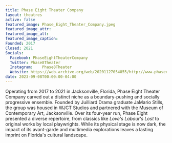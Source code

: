 ```yaml
---
title: Phase Eight Theater Company
layout: theatres
active: false
featured_image: Phase_Eight_Theater_Company.jpeg
featured_image_attr:
featured_image_alt:
featured_image_caption:
Founded: 2017
Closed: 2021
Socials: 
  Facebook: PhaseEightTheaterCompany
  Twitter: Phase8Theater
  Instagram: 	Phase8Theater
  Website: https://web.archive.org/web/20201127054855/http://www.phaseeight.org/
date: 2023-09-08T00:00:00-04:00
---
```

Operating from 2017 to 2021 in Jacksonville, Florida, Phase Eight Theater Company carved out a distinct niche as a boundary-pushing and socially progressive ensemble. Founded by Juilliard Drama graduate JaMario Stills, the group was housed in WJCT Studios and partnered with the Museum of Contemporary Art, Jacksonville. Over its four-year run, Phase Eight presented a diverse repertoire, from classics like *Love's Labour's Lost* to original works by local playwrights. While its physical stage is now dark, the impact of its avant-garde and multimedia explorations leaves a lasting imprint on Florida's cultural landscape.

